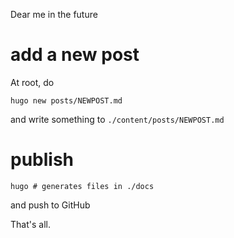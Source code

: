Dear me in the future

# add a new post

At root, do

```
hugo new posts/NEWPOST.md
```

and write something to `./content/posts/NEWPOST.md`

# publish 

```
hugo # generates files in ./docs
```

and push to GitHub



That's all.